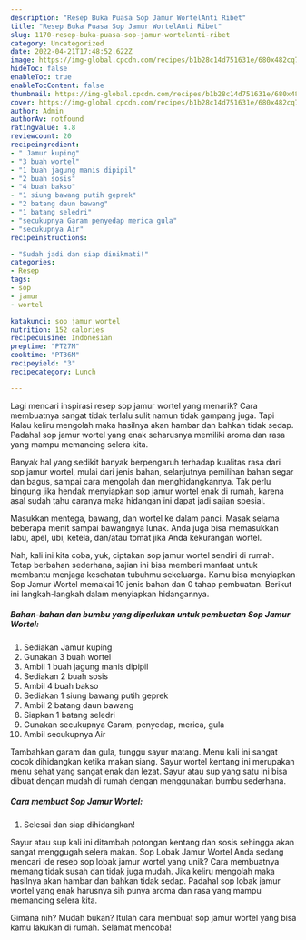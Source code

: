 ```yaml
---
description: "Resep Buka Puasa Sop Jamur WortelAnti Ribet"
title: "Resep Buka Puasa Sop Jamur WortelAnti Ribet"
slug: 1170-resep-buka-puasa-sop-jamur-wortelanti-ribet
category: Uncategorized
date: 2022-04-21T17:48:52.622Z
image: https://img-global.cpcdn.com/recipes/b1b28c14d751631e/680x482cq70/sop-jamur-wortel-foto-resep-utama.jpg
hideToc: false
enableToc: true
enableTocContent: false
thumbnail: https://img-global.cpcdn.com/recipes/b1b28c14d751631e/680x482cq70/sop-jamur-wortel-foto-resep-utama.jpg
cover: https://img-global.cpcdn.com/recipes/b1b28c14d751631e/680x482cq70/sop-jamur-wortel-foto-resep-utama.jpg
author: Admin
authorAv: notfound
ratingvalue: 4.8
reviewcount: 20
recipeingredient:
- " Jamur kuping"
- "3 buah wortel"
- "1 buah jagung manis dipipil"
- "2 buah sosis"
- "4 buah bakso"
- "1 siung bawang putih geprek"
- "2 batang daun bawang"
- "1 batang seledri"
- "secukupnya Garam penyedap merica gula"
- "secukupnya Air"
recipeinstructions:

- "Sudah jadi dan siap dinikmati!"
categories:
- Resep
tags:
- sop
- jamur
- wortel

katakunci: sop jamur wortel 
nutrition: 152 calories
recipecuisine: Indonesian
preptime: "PT27M"
cooktime: "PT36M"
recipeyield: "3"
recipecategory: Lunch

---
```



Lagi mencari inspirasi resep sop jamur wortel yang menarik? Cara membuatnya sangat tidak terlalu sulit namun tidak gampang juga. Tapi Kalau keliru mengolah maka hasilnya akan hambar dan bahkan tidak sedap. Padahal sop jamur wortel yang enak seharusnya memiliki aroma dan rasa yang mampu memancing selera kita.


Banyak hal yang sedikit banyak berpengaruh terhadap kualitas rasa dari sop jamur wortel, mulai dari jenis bahan, selanjutnya pemilihan bahan segar dan bagus, sampai cara mengolah dan menghidangkannya. Tak perlu bingung jika hendak menyiapkan sop jamur wortel enak di rumah, karena asal sudah tahu caranya maka hidangan ini dapat jadi sajian spesial.

Masukkan mentega, bawang, dan wortel ke dalam panci. Masak selama beberapa menit sampai bawangnya lunak. Anda juga bisa memasukkan labu, apel, ubi, ketela, dan/atau tomat jika Anda kekurangan wortel.


Nah, kali ini kita coba, yuk, ciptakan sop jamur wortel sendiri di rumah. Tetap berbahan sederhana, sajian ini bisa memberi manfaat untuk membantu menjaga kesehatan tubuhmu sekeluarga. Kamu bisa menyiapkan Sop Jamur Wortel memakai 10 jenis bahan dan 0 tahap pembuatan. Berikut ini langkah-langkah dalam menyiapkan hidangannya.

<!--inarticleads1-->

##### Bahan-bahan dan bumbu yang diperlukan untuk pembuatan Sop Jamur Wortel:

1. Sediakan  Jamur kuping
1. Gunakan 3 buah wortel
1. Ambil 1 buah jagung manis dipipil
1. Sediakan 2 buah sosis
1. Ambil 4 buah bakso
1. Sediakan 1 siung bawang putih geprek
1. Ambil 2 batang daun bawang
1. Siapkan 1 batang seledri
1. Gunakan secukupnya Garam, penyedap, merica, gula
1. Ambil secukupnya Air


Tambahkan garam dan gula, tunggu sayur matang. Menu kali ini sangat cocok dihidangkan ketika makan siang. Sayur wortel kentang ini merupakan menu sehat yang sangat enak dan lezat. Sayur atau sup yang satu ini bisa dibuat dengan mudah di rumah dengan menggunakan bumbu sederhana. 

<!--inarticleads2-->

##### Cara membuat Sop Jamur Wortel:


1. Selesai dan siap dihidangkan!

Sayur atau sup kali ini ditambah potongan kentang dan sosis sehingga akan sangat menggugah selera makan. Sop Lobak Jamur Wortel Anda sedang mencari ide resep sop lobak jamur wortel yang unik? Cara membuatnya memang tidak susah dan tidak juga mudah. Jika keliru mengolah maka hasilnya akan hambar dan bahkan tidak sedap. Padahal sop lobak jamur wortel yang enak harusnya sih punya aroma dan rasa yang mampu memancing selera kita. 

Gimana nih? Mudah bukan? Itulah cara membuat sop jamur wortel yang bisa kamu lakukan di rumah. Selamat mencoba!
